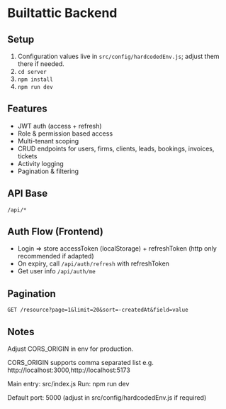 ﻿# Builtattic Backend

## Setup
1. Configuration values live in `src/config/hardcodedEnv.js`; adjust them there if needed.
2. `cd server`
3. `npm install`
4. `npm run dev`

## Features
- JWT auth (access + refresh)
- Role & permission based access
- Multi-tenant scoping
- CRUD endpoints for users, firms, clients, leads, bookings, invoices, tickets
- Activity logging
- Pagination & filtering

## API Base
`/api/*`

## Auth Flow (Frontend)
- Login => store accessToken (localStorage) + refreshToken (http only recommended if adapted)
- On expiry, call `/api/auth/refresh` with refreshToken
- Get user info `/api/auth/me`

## Pagination
`GET /resource?page=1&limit=20&sort=-createdAt&field=value`

## Notes
Adjust CORS_ORIGIN in env for production.

CORS_ORIGIN supports comma separated list e.g. http://localhost:3000,http://localhost:5173

Main entry: src/index.js
Run: npm run dev

Default port: 5000 (adjust in src/config/hardcodedEnv.js if required)
